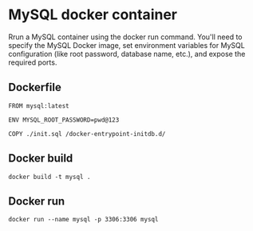 # MySQL docker container

Rrun a MySQL container using the docker run command. You'll need to specify the MySQL Docker image, set environment variables for MySQL configuration (like root password, database name, etc.), and expose the required ports.

## Dockerfile
```
FROM mysql:latest

ENV MYSQL_ROOT_PASSWORD=pwd@123

COPY ./init.sql /docker-entrypoint-initdb.d/
```

## Docker build
```
docker build -t mysql .
```


## Docker run
```
docker run --name mysql -p 3306:3306 mysql
```